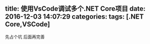 title: 使用VsCode调试多个.NET Core项目
date: 2016-12-03 14:07:29
categories:
tags: [.NET Core,VSCode]
---

先占个坑 后面再完善